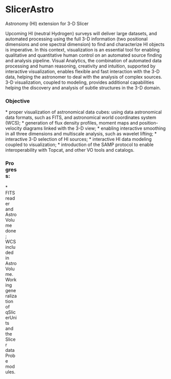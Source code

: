 # SlicerAstro
Astronomy (HI) extension for 3-D Slicer

Upcoming HI (neutral Hydrogen) surveys will deliver large datasets, and automated processing using the full 3-D information (two positional dimensions and one spectral dimension) to find and characterize HI objects is imperative. In this context, visualization is an essential tool for enabling qualitative and quantitative human control on an automated source finding and analysis pipeline. Visual Analytics, the combination of automated data processing and human reasoning, creativity and intuition, supported by interactive visualization, enables flexible and fast interaction with the 3-D data, helping the astronomer to deal with the analysis of complex sources. 3-D visualization, coupled to modeling, provides additional capabilities helping the discovery and analysis of subtle structures in the 3-D domain.

<h3>Objective</h3>
* proper visualization of astronomical data cubes: using data astronomical data formats, such as FITS, and astronomical world coordinates system (WCS);
* generation of flux density profiles, moment maps and position-velocity diagrams linked with the 3-D view;
* enabling interactive smoothing in all three dimensions and multiscale analysis, such as wavelet lifting;
* interactive 3-D selection of HI sources;
* interactive HI data modeling coupled to visualization;
* introduction of the SAMP protocol to enable interoperability with Topcat, and other VO tools and catalogs.
</div>
<div style="width: 27%; float: left; padding-right: 3%;">
<div style="width: 27%; float: left; padding-right: 3%;">
<h3>Progress:  </h3>
* FITS reader and AstroVolume done; WCS included in AstroVolume. Working generalization of qSlicerUnits and the Slicer dataProbe modules.
</div>
</div>
